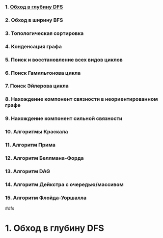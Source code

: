 ### 1. [Обход в глубину DFS](#dfs)
### 2. Обход в ширину BFS
### 3. Топологическая сортировка
### 4. Конденсация графа
### 5. Поиск и восстановление всех видов циклов
### 6. Поиск Гамильтонова цикла
### 7. Поиск Эйлерова цикла
### 8. Нахождение компонент связности в неориентированном графе
### 9. Нахождение компонент сильной связности
### 10. Алгоритмы Краскала
### 11. Алгоритм Прима
### 12. Алгоритм Беллмана-Форда
### 13. Алгоритм DAG
### 14. Алгоритм Дейкстра с очередью/массивом
### 15. Алгоритм Флойда-Уоршалла
















#dfs
# 1. Обход в глубину DFS












































